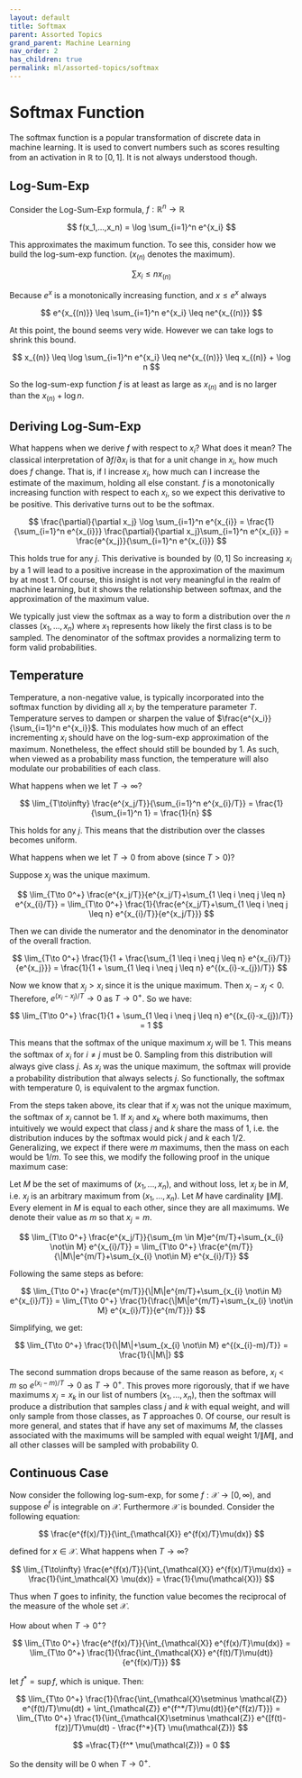 ```yaml
---
layout: default
title: Softmax
parent: Assorted Topics
grand_parent: Machine Learning
nav_order: 2
has_children: true
permalink: ml/assorted-topics/softmax
---
```


# Softmax Function

The softmax function is a popular transformation of discrete data in machine learning. It is used to convert numbers such as scores resulting from an activation in $\mathbb{R}$ to $[0, 1]$. It is not always understood though.

## Log-Sum-Exp

Consider the Log-Sum-Exp formula, $f: \mathbb{R}^n \to \mathbb{R}$

$$
f(x_1,...,x_n) = \log \sum_{i=1}^n e^{x_i}
$$

This approximates the maximum function. To see this, consider how we build the log-sum-exp function. ($x_(n)$ denotes the maximum).

$$
\sum x_i \leq nx_{(n)}
$$

Because $e^x$ is a monotonically increasing function, and $x \leq e^x$ always

$$
e^{x_{(n)}} \leq \sum_{i=1}^n e^{x_i} \leq ne^{x_{(n)}}
$$

At this point, the bound seems very wide. However we can take logs to shrink this bound.

$$
x_{(n)} \leq \log \sum_{i=1}^n e^{x_i} \leq ne^{x_{(n)}} \leq x_{(n)} + \log n
$$

So the log-sum-exp function $f$ is at least as large as $x_{(n)}$ and is no larger than the $x_{(n)}+\log n$.

## Deriving Log-Sum-Exp

What happens when we derive $f$ with respect to $x_i$? What does it mean? The classical interpretation of $\partial f / \partial x_i$ is that for a unit change in $x_i$, how much does $f$ change. That is, if I increase $x_i$, how much can I increase the estimate of the maximum, holding all else constant. $f$ is a monotonically increasing function with respect to each $x_i$, so we expect this derivative to be positive. This derivative turns out to be the softmax.

$$
\frac{\partial}{\partial x_j} \log \sum_{i=1}^n e^{x_{i}} = \frac{1}{\sum_{i=1}^n e^{x_{i}}} \frac{\partial}{\partial x_j}\sum_{i=1}^n e^{x_{i}} = \frac{e^{x_j}}{\sum_{i=1}^n e^{x_{i}}}
$$

This holds true for any $j$. This derivative is bounded by $(0,1]$ So increasing $x_i$ by a 1 will lead to a positive increase in the approximation of the maximum by at most 1. Of course, this insight is not very meaningful in the realm of machine learning, but it shows the relationship between softmax, and the approximation of the maximum value. 

We typically just view the softmax as a way to form a distribution over the $n$ classes $(x_1,...,x_n)$ where $x_1$ represents how likely the first class is to be sampled. The denominator of the softmax provides a normalizing term to form valid probabilities.

## Temperature

Temperature, a non-negative value, is typically incorporated into the softmax function by dividing all $x_i$ by the temperature parameter $T$. Temperature serves to dampen or sharpen the value of $\frac{e^{x_i}}{\sum_{i=1}^n e^{x_i}}$. This modulates how much of an effect incrementing $x_i$ should have on the log-sum-exp approximation of the maximum. Nonetheless, the effect should still be bounded by 1. As such, when viewed as a probability mass function, the temperature will also modulate our probabilities of each class.

What happens when we let $T \to \infty$? 

$$
\lim_{T\to\infty} \frac{e^{x_j/T}}{\sum_{i=1}^n e^{x_{i}/T}} = \frac{1}{\sum_{i=1}^n 1} = \frac{1}{n}
$$

This holds for any $j$. This means that the distribution over the classes becomes uniform.

What happens when we let $T \to 0$ from above (since $T > 0$)?

Suppose $x_j$ was the unique maximum.

$$
\lim_{T\to 0^+} \frac{e^{x_j/T}}{e^{x_j/T}+\sum_{1 \leq i \neq j \leq n} e^{x_{i}/T}} = \lim_{T\to 0^+} \frac{1}{\frac{e^{x_j/T}+\sum_{1 \leq i \neq j \leq n} e^{x_{i}/T}}{e^{x_j/T}}}
$$

Then we can divide the numerator and the denominator in the denominator of the overall fraction.

$$
\lim_{T\to 0^+} \frac{1}{1 + \frac{\sum_{1 \leq i \neq j \leq n} e^{x_{i}/T}}{e^{x_j}}} = \frac{1}{1 + \sum_{1 \leq i \neq j \leq n} e^{(x_{i}-x_{j})/T}}
$$

Now we know that $x_j > x_i$ since it is the unique maximum. Then $x_i - x_j < 0$. Therefore, $e^{(x_{i}-x_{j})/T} \to 0$ as $T \to 0^+$. So we have:

$$
\lim_{T\to 0^+} \frac{1}{1 + \sum_{1 \leq i \neq j \leq n} e^{(x_{i}-x_{j})/T}} = 1
$$

This means that the softmax of the unique maximum $x_j$ will be 1. This means the softmax of $x_i$ for $i \neq j$ must be 0. Sampling from this distribution will always give class $j$. As $x_j$ was the unique maximum, the softmax will provide a probability distribution that always selects $j$. So functionally, the softmax with temperature 0, is equivalent to the argmax function.

From the steps taken above, its clear that if $x_j$ was not the unique maximum, the softmax of $x_j$ cannot be 1. If $x_j$ and $x_k$ where both maximums, then intuitively we would expect that class $j$ and $k$ share the mass of 1, i.e. the distribution induces by the softmax would pick $j$ and $k$ each 1/2. Generalizing, we expect if there were $m$ maximums, then the mass on each would be $1/m$. To see this, we modify the following proof in the unique maximum case:

Let $M$ be the set of maximums of $(x_1,...,x_n)$, and without loss, let $x_j$ be in $M$, i.e. $x_j$ is an arbitrary maximum from $(x_1,...,x_n)$. Let $M$ have cardinality $\|M\|$. Every element in $M$ is equal to each other, since they are all maximums. We denote their value as $m$ so that $x_j = m$.

$$
\lim_{T\to 0^+} \frac{e^{x_j/T}}{\sum_{m \in M}e^{m/T}+\sum_{x_{i} \not\in M} e^{x_{i}/T}} = \lim_{T\to 0^+} \frac{e^{m/T}}{\|M\|e^{m/T}+\sum_{x_{i} \not\in M} e^{x_{i}/T}}
$$

Following the same steps as before:

$$
\lim_{T\to 0^+} \frac{e^{m/T}}{\|M\|e^{m/T}+\sum_{x_{i} \not\in M} e^{x_{i}/T}} = \lim_{T\to 0^+} \frac{1}{\frac{\|M\|e^{m/T}+\sum_{x_{i} \not\in M} e^{x_{i}/T}}{e^{m/T}}}
$$

Simplifying, we get:

$$
\lim_{T\to 0^+} \frac{1}{\|M\|+\sum_{x_{i} \not\in M} e^{(x_{i}-m)/T}} = \frac{1}{\|M\|}
$$

The second summation drops because of the same reason as before, $x_{i} < m$ so $e^{(x_{i} - m)/T} \to 0$ as $T\to 0^+$. This proves more rigorously, that if we have maximums $x_j = x_k$ in our list of numbers $(x_1,...,x_n)$, then the softmax will produce a distribution that samples class $j$ and $k$ with equal weight, and will only sample from those classes, as $T$ approaches 0. Of course, our result is more general, and states that if have any set of maximums $M$, the classes associated with the maximums will be sampled with equal weight $1/\|M\|$, and all other classes will be sampled with probability 0. 

## Continuous Case

Now consider the following log-sum-exp, for some $f : \mathcal{X} \to [0, \infty)$, and suppose $e^f$ is integrable on $\mathcal{X}$. Furthermore $\mathcal{X}$ is bounded. Consider the following equation:

$$
\frac{e^{f(x)/T}}{\int_{\mathcal{X}} e^{f(x)/T}\mu(dx)}
$$

defined for $x \in \mathcal{X}$. What happens when $T\to \infty$?

$$
\lim_{T\to\infty} \frac{e^{f(x)/T}}{\int_{\mathcal{X}} e^{f(x)/T}\mu(dx)} = \frac{1}{\int_\mathcal{X} \mu(dx)} = \frac{1}{\mu(\mathcal{X})}
$$

Thus when $T$ goes to infinity, the function value becomes the reciprocal of the measure of the whole set $\mathcal{X}$.

How about when $T \to 0^+$?

$$
\lim_{T\to 0^+} \frac{e^{f(x)/T}}{\int_{\mathcal{X}} e^{f(x)/T}\mu(dx)} = \lim_{T\to 0^+} \frac{1}{\frac{\int_{\mathcal{X}} e^{f(t)/T}\mu(dt)}{e^{f(x)/T}}}
$$

let $f^* = \sup f$, which is unique. Then:

$$
\lim_{T\to 0^+} \frac{1}{\frac{\int_{\mathcal{X}\setminus \mathcal{Z}} e^{f(t)/T}\mu(dt) + \int_{\mathcal{Z}} e^{f^*/T}\mu(dt)}{e^{f(z)/T}}} = \lim_{T\to 0^+} \frac{1}{\int_{\mathcal{X}\setminus \mathcal{Z}} e^{[f(t)-f(z)]/T}\mu(dt) - \frac{f^*}{T} \mu(\mathcal{Z})}  
$$

$$
=\frac{T}{f^* \mu(\mathcal{Z})} = 0
$$

So the density will be 0 when $T \to 0^+$.